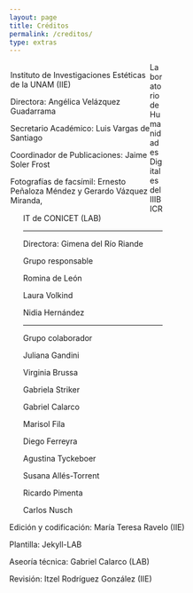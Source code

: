 ```yaml
---
layout: page
title: Créditos
permalink: /creditos/
type: extras
---
```

<div>

<div class="row">
   <div class="col-left" style="padding-left: 2px;
   float: left;
   width: 50%;">

Instituto de Investigaciones Estéticas de la UNAM (IIE)

Directora: Angélica Velázquez Guadarrama

Secretario Académico: Luis Vargas de Santiago

Coordinador de Publicaciones: Jaime Soler Frost

Fotografías de facsímil: Ernesto Peñaloza Méndez y Gerardo Vázquez Miranda, 

</div>

 <div class="col-right" style="padding-left: 25px; width: 50%;">

 Laboratorio de Humanidades Digitales del IIIBICRIT de CONICET (LAB)

***

Directora: Gimena del Río Riande

Grupo responsable

Romina de León

Laura Volkind

Nidia Hernández

***
Grupo colaborador

Juliana Gandini

Virginia Brussa

Gabriela Striker

Gabriel Calarco

Marisol Fila

Diego Ferreyra

Agustina Tyckeboer

Susana Allés-Torrent

Ricardo Pimenta

Carlos Nusch


</div>
</div>

<div>



Edición y codificación: María Teresa Ravelo (IIE)

Plantilla: Jekyll-LAB

Aseoría técnica: Gabriel Calarco (LAB)

Revisión: Itzel Rodríguez González (IIE)
</div>

</div>